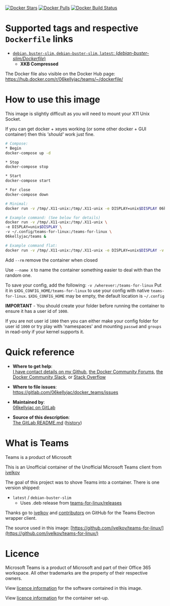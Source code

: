 [![Docker Stars](https://img.shields.io/docker/stars/06kellyjac/teams.svg?style=flat-square)](https://hub.docker.com/r/06kellyjac/teams/) [![Docker Pulls](https://img.shields.io/docker/pulls/06kellyjac/teams.svg?style=flat-square)](https://hub.docker.com/r/06kellyjac/teams/) [![Docker Build Status](https://img.shields.io/docker/build/06kellyjac/teams.svg?style=flat-square)](https://hub.docker.com/r/06kellyjac/teams/)

# Supported tags and respective `Dockerfile` links

- [`debian`, `buster-slim`, `debian-buster-slim`, `latest`: (*debian-buster-slim/Dockerfile*)](https://gitlab.com/06kellyjac/docker_teams/blob/master/debian-buster-slim/Dockerfile)
  - **XKB Compressed**

The Docker file also visible on the Docker Hub page: <https://hub.docker.com/r/06kellyjac/teams/~/dockerfile/>

# How to use this image

This image is slightly difficult as you will need to mount your X11 Unix Socket.

If you can get docker + xeyes working (or some other docker + GUI container) then this *'should'* work just fine.

```bash
# Compose:
* Begin
docker-compose up -d

* Stop
docker-compose stop

* Start
docker-compose start

* For close
docker-compose down

# Minimal:
docker run -v /tmp/.X11-unix:/tmp/.X11-unix -e DISPLAY=unix$DISPLAY 06kellyjac/teams &

# Example command: (See below for details)
docker run -v /tmp/.X11-unix:/tmp/.X11-unix \
-e DISPLAY=unix$DISPLAY \
-v ~/.config/teams-for-linux:/teams-for-linux \
06kellyjac/teams &

# Example command flat:
docker run -v /tmp/.X11-unix:/tmp/.X11-unix -e DISPLAY=unix$DISPLAY -v ~/.config/teams-for-linux:/teams-for-linux 06kellyjac/teams &
```

Add `--rm` remove the container when closed

Use `--name X` to name the container something easier to deal with than the random one.

To save your config, add the following:
`-v /wherever:/teams-for-linux`
Put it in `$XDG_CONFIG_HOME/teams-for-linux` to use your config with native `teams-for-linux`.
`$XDG_CONFIG_HOME` may be empty, the default location is `~/.config`

**IMPORTANT** - You should create your folder before running the container to ensure it has a user id of `1000`.

If you are not user id `1000` then you can either make your config folder for user id `1000` or try play with 'namespaces' and mounting `passwd` and `groups` in read-only if your kernel supports it.

# Quick reference

- **Where to get help**:  
  [I have contact details on my Github](https://gitlab.com/06kellyjac), [the Docker Community Forums](https://forums.docker.com/), [the Docker Community Slack](https://blog.docker.com/2016/11/introducing-docker-community-directory-docker-community-slack/), or [Stack Overflow](https://stackoverflow.com/search?tab=newest&q=docker)

- **Where to file issues**:  
  <https://gitlab.com/06kellyjac/docker_teams/issues>

- **Maintained by**:  
  [06kellyjac on GitLab](https://gitlab.com/06kellyjac)

- **Source of this description**:  
  [The GitLab README.md](https://gitlab.com/06kellyjac/docker_teams/blob/master/README.md) ([history](https://gitlab.com/06kellyjac/docker_teams/commits/master/README.md))

# What is Teams

Teams is a product of Microsoft

This is an Unofficial container of the Unofficial Microsoft Teams client from [ivelkov](https://github.com/ivelkov/)

The goal of this project was to shove Teams into a container.
There is one version shipped:

- `latest` / `debian-buster-slim`
  - Uses .deb release from [teams-for-linux/releases](https://github.com/ivelkov/teams-for-linux/releases)

Thanks go to [ivelkov](https://github.com/ivelkov/) and [contributors](https://github.com/ivelkov/teams-for-linux/graphs/contributors) on GitHub for the Teams Electron wrapper client.

The source used in this image:
[https://github.com/ivelkov/teams-for-linux/](https://github.com/ivelkov/teams-for-linux/)

# Licence

Microsoft Teams is a product of Microsoft and part of their Office 365 workspace. All other trademarks are the property of their respective owners.

View [licence information](https://github.com/ivelkov/teams-for-linux/blob/master/LICENSE.md) for the software contained in this image.

View [licence information](https://mit-license.org/) for the container set-up.

